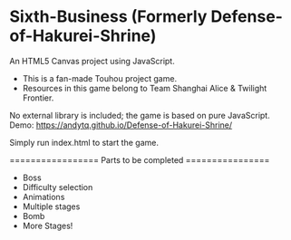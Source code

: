 # Sixth-Business (Formerly Defense-of-Hakurei-Shrine)
An HTML5 Canvas project using JavaScript. 
- This is a fan-made Touhou project game. 
- Resources in this game belong to Team Shanghai Alice & Twilight Frontier.

No external library is included; the game is based on pure JavaScript.
Demo: https://andytq.github.io/Defense-of-Hakurei-Shrine/

Simply run index.html to start the game.

================= Parts to be completed ================
- Boss
- Difficulty selection
- Animations
- Multiple stages
- Bomb
- More Stages!
